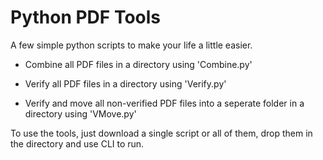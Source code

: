 # Python PDF Tools
A few simple python scripts to make your life a little easier.

* Combine all PDF files in a directory using 'Combine.py'

* Verify all PDF files in a directory using 'Verify.py'

* Verify and move all non-verified PDF files into a seperate folder in a directory using 'VMove.py'

To use the tools, just download a single script or all of them, drop them in the directory and use CLI to run.
